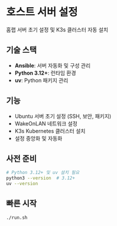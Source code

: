 # 호스트 서버 설정

홈랩 서버 초기 설정 및 K3s 클러스터 자동 설치

## 기술 스택

- **Ansible**: 서버 자동화 및 구성 관리
- **Python 3.12+**: 런타임 환경
- **uv**: Python 패키지 관리

## 기능

- Ubuntu 서버 초기 설정 (SSH, 보안, 패키지)
- WakeOnLAN 네트워크 설정
- K3s Kubernetes 클러스터 설치
- 설정 중앙화 및 자동화

## 사전 준비

```bash
# Python 3.12+ 및 uv 설치 필요
python3 --version  # 3.12+
uv --version
```

## 빠른 시작

```bash
./run.sh
```

